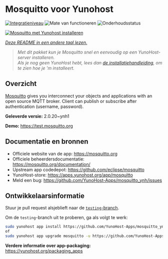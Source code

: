 <!--
NB: Deze README is automatisch gegenereerd door <https://github.com/YunoHost/apps/tree/master/tools/readme_generator>
Hij mag NIET handmatig aangepast worden.
-->

# Mosquitto voor Yunohost

[![Integratieniveau](https://apps.yunohost.org/badge/integration/mosquitto)](https://ci-apps.yunohost.org/ci/apps/mosquitto/)
![Mate van functioneren](https://apps.yunohost.org/badge/state/mosquitto)
![Onderhoudsstatus](https://apps.yunohost.org/badge/maintained/mosquitto)

[![Mosquitto met Yunohost installeren](https://install-app.yunohost.org/install-with-yunohost.svg)](https://install-app.yunohost.org/?app=mosquitto)

*[Deze README in een andere taal lezen.](./ALL_README.md)*

> *Met dit pakket kun je Mosquitto snel en eenvoudig op een YunoHost-server installeren.*  
> *Als je nog geen YunoHost hebt, lees dan [de installatiehandleiding](https://yunohost.org/install), om te zien hoe je 'm installeert.*

## Overzicht

[Mosquitto](https://mosquitto.org/) gives you interconnect your objects and applications with an open source MQTT broker. Client can publish or subscribe after authentication (username, password).


**Geleverde versie:** 2.0.20~ynh1

**Demo:** <https://test.mosquitto.org>
## Documentatie en bronnen

- Officiele website van de app: <https://mosquitto.org>
- Officiele beheerdersdocumentatie: <https://mosquitto.org/documentation/>
- Upstream app codedepot: <https://github.com/eclipse/mosquitto>
- YunoHost-store: <https://apps.yunohost.org/app/mosquitto>
- Meld een bug: <https://github.com/YunoHost-Apps/mosquitto_ynh/issues>

## Ontwikkelaarsinformatie

Stuur je pull request alsjeblieft naar de [`testing`-branch](https://github.com/YunoHost-Apps/mosquitto_ynh/tree/testing).

Om de `testing`-branch uit te proberen, ga als volgt te werk:

```bash
sudo yunohost app install https://github.com/YunoHost-Apps/mosquitto_ynh/tree/testing --debug
of
sudo yunohost app upgrade mosquitto -u https://github.com/YunoHost-Apps/mosquitto_ynh/tree/testing --debug
```

**Verdere informatie over app-packaging:** <https://yunohost.org/packaging_apps>
